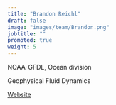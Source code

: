 ```yaml
---
title: "Brandon Reichl"
draft: false
image: "images/team/Brandon.png"
jobtitle: ""
promoted: true
weight: 5
---
```



NOAA-GFDL, Ocean division

Geophysical Fluid Dynamics

[Website](https://breichl.github.io/)
